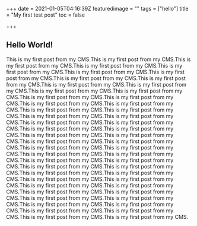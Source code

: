 +++
date = 2021-01-05T04:16:39Z
featuredimage = ""
tags = ["hello"]
title = "My first test post"
toc = false

+++
## Hello World!

This is my first post from my CMS.This is my first post from my CMS.This is my first post from my CMS.This is my first post from my CMS.This is my first post from my CMS.This is my first post from my CMS.This is my first post from my CMS.This is my first post from my CMS.This is my first post from my CMS.This is my first post from my CMS.This is my first post from my CMS.This is my first post from my CMS.This is my first post from my CMS.This is my first post from my CMS.This is my first post from my CMS.This is my first post from my CMS.This is my first post from my CMS.This is my first post from my CMS.This is my first post from my CMS.This is my first post from my CMS.This is my first post from my CMS.This is my first post from my CMS.This is my first post from my CMS.This is my first post from my CMS.This is my first post from my CMS.This is my first post from my CMS.This is my first post from my CMS.This is my first post from my CMS.This is my first post from my CMS.This is my first post from my CMS.This is my first post from my CMS.This is my first post from my CMS.This is my first post from my CMS.This is my first post from my CMS.This is my first post from my CMS.This is my first post from my CMS.This is my first post from my CMS.This is my first post from my CMS.This is my first post from my CMS.This is my first post from my CMS.This is my first post from my CMS.This is my first post from my CMS.This is my first post from my CMS.This is my first post from my CMS.This is my first post from my CMS.This is my first post from my CMS.This is my first post from my CMS.This is my first post from my CMS.This is my first post from my CMS.This is my first post from my CMS.This is my first post from my CMS.This is my first post from my CMS.This is my first post from my CMS.